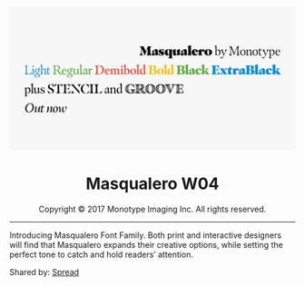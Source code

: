 ![image](masqualero.jpg)
<h1 align="center">Masqualero W04</h1>

<p align="center">Copyright © 2017 Monotype Imaging Inc. All rights reserved.</p>
<hr>

Introducing Masqualero Font Family. Both print and interactive designers will find that Masqualero expands their creative options, while setting the perfect tone to catch and hold readers’ attention.

Shared by: [Spread](https://cgispread.com/fonts/masqualero-font-family/)
